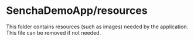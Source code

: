 # SenchaDemoApp/resources

This folder contains resources (such as images) needed by the application. This file can
be removed if not needed.
